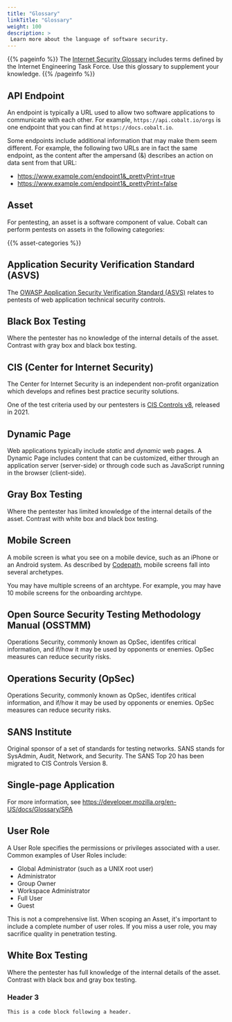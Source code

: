 ```yaml
---
title: "Glossary"
linkTitle: "Glossary"
weight: 100
description: >
 Learn more about the language of software security.
---
```


{{% pageinfo %}}
The [Internet Security Glossary](https://datatracker.ietf.org/doc/html/rfc4949#section-4) includes
terms defined by the Internet Engineering Task Force. Use this glossary to supplement your knowledge.
{{% /pageinfo %}}


## API Endpoint

An endpoint is typically a URL used to allow two software applications to communicate with each other.
For example, `https://api.cobalt.io/orgs` is one endpoint that you can find at `https://docs.cobalt.io`.

Some endpoints include additional information that may make them seem different. For example, the
following two URLs are in fact the same endpoint, as the content after the ampersand (&) describes an
action on data sent from that URL:

- https://www.example.com/endpoint1&_prettyPrint=true
- https://www.example.com/endpoint1&_prettyPrint=false

## Asset

For pentesting, an asset is a software component of value. Cobalt can perform pentests on assets in the
following categories:

{{% asset-categories %}}

## Application Security Verification Standard (ASVS)

The [OWASP Application Security Verification Standard (ASVS)](https://owasp.org/www-project-application-security-verification-standard/)
relates to pentests of web application technical security controls.

## Black Box Testing

Where the pentester has no knowledge of the internal details of the asset. Contrast
with gray box and black box testing.

## CIS (Center for Internet Security)

The Center for Internet Security is an independent non-profit organization which develops and
refines best practice security solutions.

One of the test criteria used by our pentesters is [CIS Controls v8](https://www.cisecurity.org/controls/v8/),
released in 2021.

## Dynamic Page

Web applications typically include _static_ and _dynamic_ web pages. A Dynamic Page includes content
that can be customized, either through an application server (server-side) or through code such as
JavaScript running in the browser (client-side).

## Gray Box Testing

Where the pentester has limited knowledge of the internal details of the asset. Contrast
with white box and black box testing.

## Mobile Screen

A mobile screen is what you see on a mobile device, such as an iPhone or an Android system. As
described by [Codepath](https://guides.codepath.com/android/Mobile-Screen-Archetypes), mobile 
screens fall into several archetypes. 

You may have multiple screens of an archtype. For example, you may have 10 mobile screens for
the onboarding archtype.

## Open Source Security Testing Methodology Manual (OSSTMM)

Operations Security, commonly known as OpSec, identifes critical information, and if/how it
may be used by opponents or enemies. OpSec measures can reduce security risks.

## Operations Security (OpSec)

Operations Security, commonly known as OpSec, identifes critical information, and if/how it
may be used by opponents or enemies. OpSec measures can reduce security risks.

## SANS Institute

Original sponsor of a set of standards for testing networks. SANS stands for SysAdmin, Audit,
Network, and Security. The SANS Top 20 has been migrated to CIS Controls Version 8.

## Single-page Application

For more information, see https://developer.mozilla.org/en-US/docs/Glossary/SPA

## User Role

A User Role specifies the permissions or privileges associated with a user. Common examples of User Roles include:

- Global Administrator (such as a UNIX root user)
- Administrator
- Group Owner
- Workspace Administrator
- Full User
- Guest

This is not a comprehensive list. When scoping an Asset, it's important to include a complete number of user roles. If you miss a user role, you may sacrifice quality in penetration testing. 

## White Box Testing

Where the pentester has full knowledge of the internal details of the asset. Contrast
with black box and gray box testing.


### Header 3

```
This is a code block following a header.
```
